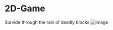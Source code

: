# 2D-Game
Survide through the rain of deadly blocks
![image](https://user-images.githubusercontent.com/104844876/200562779-db99ca11-dcef-4417-a4fd-ce8c1e91da7d.png)
